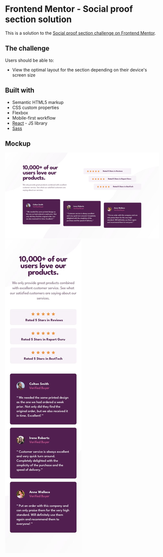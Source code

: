 # Frontend Mentor - Social proof section solution

This is a solution to the [Social proof section challenge on Frontend Mentor](https://www.frontendmentor.io/challenges/social-proof-section-6e0qTv_bA).

## The challenge

Users should be able to:

- View the optimal layout for the section depending on their device's screen size

## Built with

- Semantic HTML5 markup
- CSS custom properties
- Flexbox
- Mobile-first workflow
- [React](https://reactjs.org/) - JS library
- [Sass](https://sass-lang.com/install)

## Mockup

![](public/design/desktop-design.jpg)
![](public/design/mobile-design.jpg)
